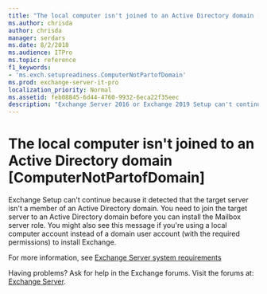 ```yaml
---
title: "The local computer isn't joined to an Active Directory domain [ComputerNotPartofDomain]"
ms.author: chrisda
author: chrisda
manager: serdars
ms.date: 8/2/2018
ms.audience: ITPro
ms.topic: reference
f1_keywords:
- 'ms.exch.setupreadiness.ComputerNotPartofDomain'
ms.prod: exchange-server-it-pro
localization_priority: Normal
ms.assetid: feb08845-6d44-4760-9932-6eca22f35eec
description: "Exchange Server 2016 or Exchange 2019 Setup can't continue because the target computer isn't a member of an Active Directory domain."
---
```


# The local computer isn't joined to an Active Directory domain [ComputerNotPartofDomain]

Exchange Setup can't continue because it detected that the target server isn't a member of an Active Directory domain. You need to join the target server to an Active Directory domain before you can install the Mailbox server role. You might also see this message if you're using a local computer account instead of a domain user account (with the required permissions) to install Exchange.
  
For more information, see [Exchange Server system requirements](../system-requirements.md)
  
Having problems? Ask for help in the Exchange forums. Visit the forums at: [Exchange Server](https://go.microsoft.com/fwlink/p/?linkId=60612).
